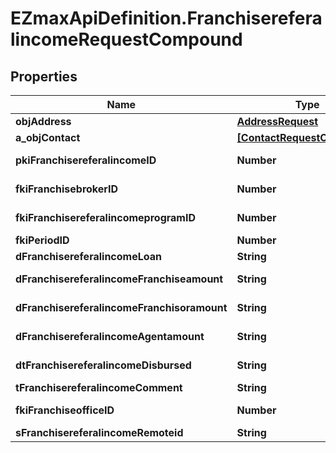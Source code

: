 # EZmaxApiDefinition.FranchisereferalincomeRequestCompound

## Properties

Name | Type | Description | Notes
------------ | ------------- | ------------- | -------------
**objAddress** | [**AddressRequest**](AddressRequest.md) |  | 
**a_objContact** | [**[ContactRequestCompound]**](ContactRequestCompound.md) |  | 
**pkiFranchisereferalincomeID** | **Number** | The unique ID of the Franchisereferalincome | [optional] 
**fkiFranchisebrokerID** | **Number** | The unique ID of the Franchisebroker | 
**fkiFranchisereferalincomeprogramID** | **Number** | The unique ID of the Franchisereferalincomeprogram | 
**fkiPeriodID** | **Number** | The unique ID of the Period | 
**dFranchisereferalincomeLoan** | **String** | The loan amount | 
**dFranchisereferalincomeFranchiseamount** | **String** | The amount that will be given to the franchise | 
**dFranchisereferalincomeFranchisoramount** | **String** | The amount that will be kept by the franchisor | 
**dFranchisereferalincomeAgentamount** | **String** | The amount that will be given to the agent | 
**dtFranchisereferalincomeDisbursed** | **String** | The date the amounts were disbursed | 
**tFranchisereferalincomeComment** | **String** | Comment about the transaction | 
**fkiFranchiseofficeID** | **Number** | The unique ID of the Franchisereoffice | 
**sFranchisereferalincomeRemoteid** | **String** |  | 


